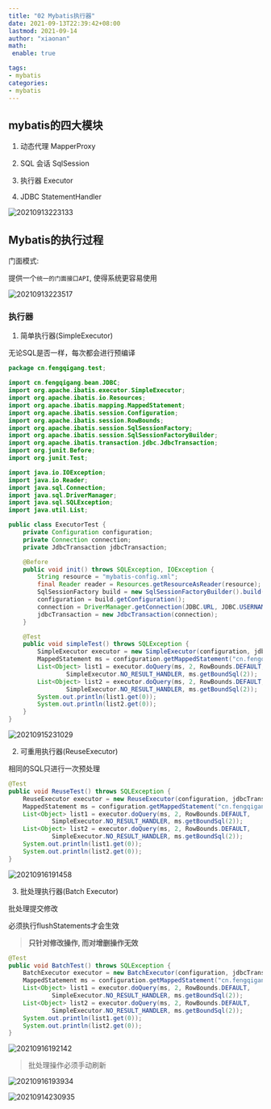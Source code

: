 ```yaml
---
title: "02 Mybatis执行器"
date: 2021-09-13T22:39:42+08:00
lastmod: 2021-09-14
author: "xiaonan"
math:
 enable: true

tags:
- mybatis
categories:
- mybatis
---
```


## mybatis的四大模块

1. 动态代理 MapperProxy

2. SQL 会话 SqlSession

3. 执行器 Executor

4. JDBC StatementHandler

![20210913223133](https://img.fengqigang.cn//img/20210913223133.png)

## Mybatis的执行过程

门面模式:

提供一个`统一的门面接口API`, 使得系统更容易使用

![20210913223517](https://img.fengqigang.cn//img/20210913223517.png)


### 执行器

1. 简单执行器(SimpleExecutor)

无论SQL是否一样，每次都会进行预编译

```java
package cn.fengqigang.test;

import cn.fengqigang.bean.JDBC;
import org.apache.ibatis.executor.SimpleExecutor;
import org.apache.ibatis.io.Resources;
import org.apache.ibatis.mapping.MappedStatement;
import org.apache.ibatis.session.Configuration;
import org.apache.ibatis.session.RowBounds;
import org.apache.ibatis.session.SqlSessionFactory;
import org.apache.ibatis.session.SqlSessionFactoryBuilder;
import org.apache.ibatis.transaction.jdbc.JdbcTransaction;
import org.junit.Before;
import org.junit.Test;

import java.io.IOException;
import java.io.Reader;
import java.sql.Connection;
import java.sql.DriverManager;
import java.sql.SQLException;
import java.util.List;

public class ExecutorTest {
    private Configuration configuration;
    private Connection connection;
    private JdbcTransaction jdbcTransaction;

    @Before
    public void init() throws SQLException, IOException {
        String resource = "mybatis-config.xml";
        final Reader reader = Resources.getResourceAsReader(resource);
        SqlSessionFactory build = new SqlSessionFactoryBuilder().build(reader);
        configuration = build.getConfiguration();
        connection = DriverManager.getConnection(JDBC.URL, JDBC.USERNAME, JDBC.PASSWORD);
        jdbcTransaction = new JdbcTransaction(connection);
    }

    @Test
    public void simpleTest() throws SQLException {
        SimpleExecutor executor = new SimpleExecutor(configuration, jdbcTransaction);
        MappedStatement ms = configuration.getMappedStatement("cn.fengqigang.mapper.StudentMapper.selectById");
        List<Object> list1 = executor.doQuery(ms, 2, RowBounds.DEFAULT,
                SimpleExecutor.NO_RESULT_HANDLER, ms.getBoundSql(2));
        List<Object> list2 = executor.doQuery(ms, 2, RowBounds.DEFAULT,
                SimpleExecutor.NO_RESULT_HANDLER, ms.getBoundSql(2));
        System.out.println(list1.get(0));
        System.out.println(list2.get(0));
    }
}
```

![20210915231029](https://img.fengqigang.cn//img/20210915231029.png)

2. 可重用执行器(ReuseExecutor)

相同的SQL只进行一次预处理

```java
@Test
public void ReuseTest() throws SQLException {
    ReuseExecutor executor = new ReuseExecutor(configuration, jdbcTransaction);
    MappedStatement ms = configuration.getMappedStatement("cn.fengqigang.mapper.StudentMapper.selectById");
    List<Object> list1 = executor.doQuery(ms, 2, RowBounds.DEFAULT,
            SimpleExecutor.NO_RESULT_HANDLER, ms.getBoundSql(2));
    List<Object> list2 = executor.doQuery(ms, 2, RowBounds.DEFAULT,
            SimpleExecutor.NO_RESULT_HANDLER, ms.getBoundSql(2));
    System.out.println(list1.get(0));
    System.out.println(list2.get(0));
}
```

![20210916191458](https://img.fengqigang.cn//img/20210916191458.png)

3. 批处理执行器(Batch Executor)

批处理提交修改

必须执行flushStatements才会生效

> **只针对修改操作, 而对增删操作无效**

```java
@Test
public void BatchTest() throws SQLException {
    BatchExecutor executor = new BatchExecutor(configuration, jdbcTransaction);
    MappedStatement ms = configuration.getMappedStatement("cn.fengqigang.mapper.StudentMapper.selectById");
    List<Object> list1 = executor.doQuery(ms, 2, RowBounds.DEFAULT,
            SimpleExecutor.NO_RESULT_HANDLER, ms.getBoundSql(2));
    List<Object> list2 = executor.doQuery(ms, 2, RowBounds.DEFAULT,
            SimpleExecutor.NO_RESULT_HANDLER, ms.getBoundSql(2));
    System.out.println(list1.get(0));
    System.out.println(list2.get(0));
}
```

![20210916192142](https://img.fengqigang.cn//img/20210916192142.png)

> 批处理操作必须手动刷新

![20210916193934](https://img.fengqigang.cn//img/20210916193934.png)




![20210914230935](https://img.fengqigang.cn//img/20210914230935.png)

